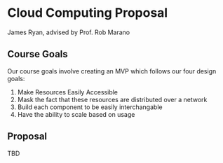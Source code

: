 # Cloud Computing Proposal
James Ryan, advised by Prof. Rob Marano

## Course Goals

Our course goals involve creating an MVP which follows our four design goals:

1. Make Resources Easily Accessible
2. Mask the fact that these resources are distributed over a network
3. Build each component to be easily interchangable
4. Have the ability to scale based on usage

## Proposal

TBD
